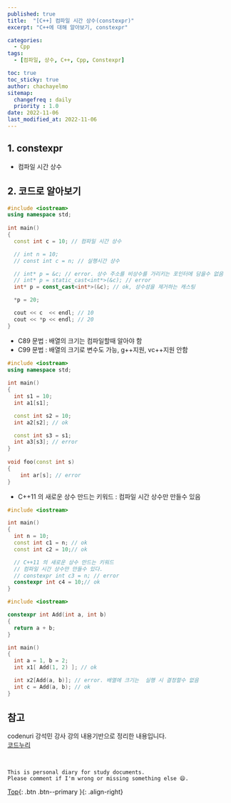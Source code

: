 ```yaml
---
published: true
title:  "[C++] 컴파일 시간 상수(constexpr)"
excerpt: "C++에 대해 알아보기, constexpr"

categories:
  - Cpp
tags:
  - [컴파일, 상수, C++, Cpp, Constexpr]

toc: true
toc_sticky: true
author: chachayelmo
sitemap:
  changefreq : daily
  priority : 1.0
date: 2022-11-06
last_modified_at: 2022-11-06
---
```


## 1. constexpr
- 컴파일 시간 상수

## 2. 코드로 알아보기

```cpp
#include <iostream> 
using namespace std; 
  
int main() 
{ 
  const int c = 10; // 컴파일 시간 상수 

  // int n = 10; 
  // const int c = n; // 실행시간 상수 

  // int* p = &c; // error. 상수 주소를 비상수를 가리키는 포인터에 담을수 없음
  // int* p = static_cast<int*>(&c); // error 
  int* p = const_cast<int*>(&c); // ok, 상수성을 제거하는 캐스팅 

  *p = 20; 

  cout << c  << endl; // 10 
  cout << *p << endl; // 20 
}
```

- C89 문법 : 배열의 크기는 컴파일할때 알아야 함
- C99 문법 : 배열의 크기로 변수도 가능, g++지원, vc++지원 안함

```cpp
#include <iostream> 
using namespace std; 
  
int main() 
{ 
  int s1 = 10;
  int a1[s1];

  const int s2 = 10; 
  int a2[s2]; // ok 

  const int s3 = s1; 
  int a3[s3]; // error 
} 
  
void foo(const int s) 
{ 
    int ar[s]; // error 
} 
```

- C++11 의 새로운 상수 만드는 키워드 : 컴파일 시간 상수만 만들수 있음

```cpp
#include <iostream>

int main()
{ 
  int n = 10; 
  const int c1 = n; // ok 
  const int c2 = 10;// ok 

  // C++11 의 새로운 상수 만드는 키워드
  // 컴파일 시간 상수만 만들수 있다. 
  // constexpr int c3 = n; // error 
  constexpr int c4 = 10;// ok 
} 
```

```cpp
#include <iostream>

constexpr int Add(int a, int b) 
{ 
  return a + b; 
} 

int main() 
{ 
  int a = 1, b = 2; 
  int x1[ Add(1, 2) ]; // ok 

  int x2[Add(a, b)]; // error. 배열에 크기는  실행 시 결정할수 없음
  int c = Add(a, b); // ok 
}
```

## 참고
codenuri 강석민 강사 강의 내용기반으로 정리한 내용입니다.  
[코드누리](https://github.com/codenuri)

<br>

    This is personal diary for study documents.
    Please comment if I'm wrong or missing something else 😄. 

[Top](#){: .btn .btn--primary }{: .align-right}